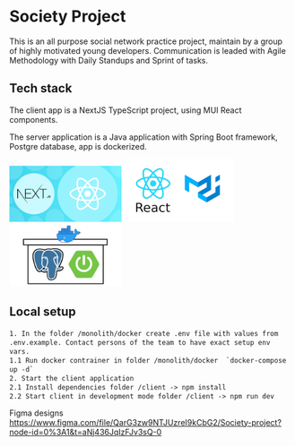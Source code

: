 # Society Project

This is an all purpose social network practice project, maintain by a group of highly motivated young developers.
Communication is leaded with Agile Methodology with Daily Standups and Sprint of tasks.

## Tech stack
The client app is a NextJS TypeScript project, using MUI React components. 

The server application is a Java application with Spring Boot framework, Postgre database, app is dockerized.

<img src="./readme-img/next.png?w=200" alt="react mui" width="200"><img src="./readme-img/mui.png?w=200" alt="react mui" width="200"><img src="./readme-img/docker.png" alt="docker" width="200">

## Local setup
```
1. In the folder /monolith/docker create .env file with values from .env.example. Contact persons of the team to have exact setup env vars. 
1.1 Run docker contrainer in folder /monolith/docker  `docker-compose up -d`
2. Start the client application
2.1 Install dependencies folder /client -> npm install
2.2 Start client in development mode folder /client -> npm run dev
```

Figma designs
https://www.figma.com/file/QarG3zw9NTJUzreI9kCbG2/Society-project?node-id=0%3A1&t=aNj436JqIzFJv3sQ-0 